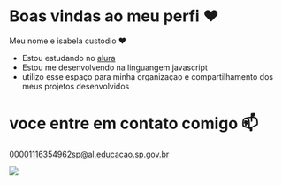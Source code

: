 # Boas vindas ao meu perfi ❤️

Meu nome e isabela custodio ❤️

- Estou estudando no [alura](https://www.alura.com.br)
- Estou me desenvolvendo na linguangem javascript
- utilizo esse espaço para minha organizaçao e compartilhamento dos meus projetos desenvolvidos

# voce entre em contato comigo 📫

00001116354962sp@al.educacao.sp.gov.br

![](https://tenor.com/pt-BR/view/cat-cute-sweet-gif-4736403030433414453)
